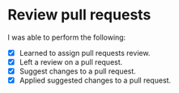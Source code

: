 # Review pull requests

I was able to perform the following:
- [X] Learned to assign pull requests review.
- [X] Left a review on a pull request.
- [X] Suggest changes to a pull request.
- [X] Applied suggested changes to a pull request.
